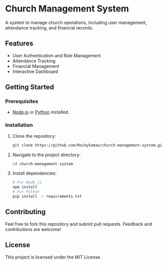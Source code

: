 # Church Management System

A system to manage church operations, including user management, attendance tracking, and financial records.

## Features
- User Authentication and Role Management
- Attendance Tracking
- Financial Management
- Interactive Dashboard

## Getting Started
### Prerequisites
- [Node.js](https://nodejs.org/) or [Python](https://www.python.org/) installed.

### Installation
1. Clone the repository:
   ```bash
   git clone https://github.com/Rockykamau/church-management-system.git
   ```
2. Navigate to the project directory:
   ```bash
   cd church-management-system
   ```
3. Install dependencies:
   ```bash
   # For Node.js
   npm install
   # For Python
   pip install -r requirements.txt
   ```

## Contributing
Feel free to fork this repository and submit pull requests. Feedback and contributions are welcome!

## License
This project is licensed under the MIT License.